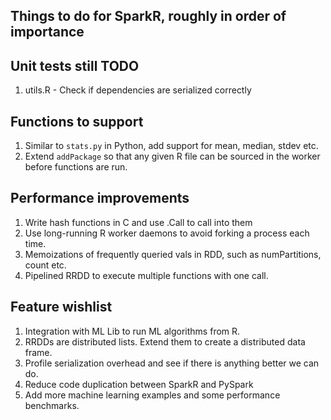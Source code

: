 ## Things to do for SparkR, roughly in order of importance

## Unit tests still TODO
1. utils.R - Check if dependencies are serialized correctly

## Functions to support
1. Similar to `stats.py` in Python, add support for mean, median, stdev etc.
2. Extend `addPackage` so that any given R file can be sourced in the worker before functions are run.

## Performance improvements
1. Write hash functions in C and use .Call to call into them
2. Use long-running R worker daemons to avoid forking a process each time.
3. Memoizations of frequently queried vals in RDD, such as numPartitions, count etc.
4. Pipelined RRDD to execute multiple functions with one call.

## Feature wishlist

1. Integration with ML Lib to run ML algorithms from R.
2. RRDDs are distributed lists. Extend them to create a distributed data frame.
3. Profile serialization overhead and see if there is anything better we can do.
4. Reduce code duplication between SparkR and PySpark
5. Add more machine learning examples and some performance benchmarks.
